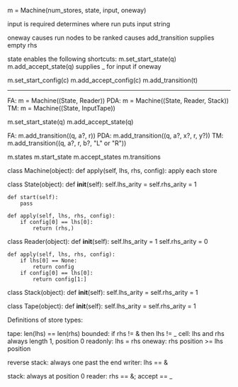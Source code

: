 m = Machine(num_stores, state, input, oneway)

input is required
  determines where run puts input string

oneway
  causes run nodes to be ranked
  causes add_transition supplies empty rhs

state enables the following shortcuts:
  m.set_start_state(q)
  m.add_accept_state(q)
    supplies _ for input if oneway

m.set_start_config(c)
m.add_accept_config(c)
m.add_transition(t)

-----

FA:  m = Machine((State, Reader))
PDA: m = Machine((State, Reader, Stack))
TM:  m = Machine((State, InputTape))

m.set_start_state(q)
m.add_accept_state(q)

FA:  m.add_transition((q, a?, r))
PDA: m.add_transition((q, a?, x?, r, y?))
TM:  m.add_transition((q, a?, r, b?, "L" or "R"))

m.states
m.start_state
m.accept_states
m.transitions

class Machine(object):
    def apply(self, lhs, rhs, config):
        apply each store

class State(object):
    def __init__(self):
        self.lhs_arity = self.rhs_arity = 1

    def start(self):
        pass

    def apply(self, lhs, rhs, config):
        if config[0] == lhs[0]:
            return (rhs,)

class Reader(object):
    def __init__(self):
        self.lhs_arity = 1
        self.rhs_arity = 0

    def apply(self, lhs, rhs, config):
        if lhs[0] == None:
            return config
        if config[0] == lhs[0]:
            return config[1:]

class Stack(object):
    def __init__(self):
        self.lhs_arity = self.rhs_arity = 1

class Tape(object):
    def __init__(self):
        self.lhs_arity = self.rhs_arity = 1

Definitions of store types:

tape: len(lhs) == len(rhs)
  bounded: if rhs != & then lhs != _
    cell: lhs and rhs always length 1, position 0
    readonly: lhs = rhs
    oneway: rhs position >= lhs position

  reverse stack: always one past the end
    writer: lhs == &

stack: always at position 0
  reader: rhs == &; accept == _

